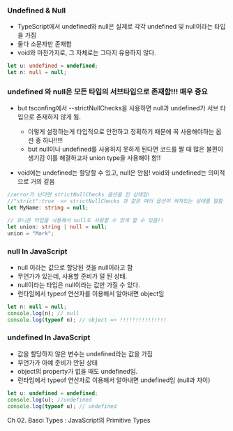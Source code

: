 ### Undefined & Null

- TypeScript에서 undefined와 null은 실제로 각각 undefined 및 null이라는 타입을 가짐
- 둘다 소문자만 존재함
- void와 마찬가지로, 그 자체로는 그다지 유용하지 않다.

```ts
let u: undefined = undefined;
let n: null = null;
```

### undefined 와 null은 모든 타입의 서브타입으로 존재함!!! 매우 중요

- but tsconfing에서 --strictNullChecks을 사용하면 null과 undefined가 서브 타입으로 존재하지 않게 됨.

  - 이렇게 설정하는게 타입적으로 안전하고 정확하기 때문에 꼭 사용해야하는 옵션 중 하나!!!!!
  - but null이나 undefined를 사용하지 못하게 된다면 코드를 짤 때 많은 불편이 생기김 이를 해결하고자 union type을 사용해야 함!!

- void에는 undefined는 할당할 수 있고, null은 안됨! void와 undefined는 의미적으로 거의 같음

```ts
//error가 난다면 strictNullChecks 옵션을 킨 상태임!
//"strict":true  => strictNullChecks 과 같은 여러 옵션이 켜져있는 상태를 말함
let MyName: string = null;

// 유니온 타입을 사용해서 null도 사용할 수 있게 할 수 있음!!
let union: string | null = null;
union = "Mark";
```

### null In JavaScript

- null 이라는 값으로 할당된 것을 null이라고 함
- 무언가가 있는데, 사용할 준비가 덜 된 상태.
- null이라는 타입은 null이라는 값만 가질 수 있다.
- 런타임에서 typeof 연산자를 이용해서 알아내면 object임

```js
let n: null = null;
console.log(n); // null
console.log(typeof n); // object => !!!!!!!!!!!!!!!
```

### undefined In JavaScript

- 값을 할당하지 않은 변수는 undefined라는 값을 가짐
- 무언가가 아예 준비가 안된 상태
- object의 property가 없을 때도 undefined임.
- 런타임에서 typeof 연산자로 이용해서 알아내면 undefined임 (null과 차이)

```js
let u: undefined = undefined;
console.log(u); //undefined
console.log(typeof u); // undefined
```

Ch 02. Basci Types : JavaScript의 Primitive Types
